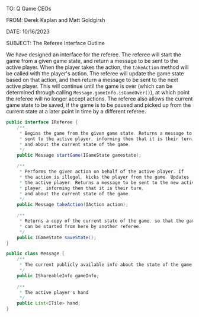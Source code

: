 TO: Q Game CEOs

FROM: Derek Kaplan and Matt Goldgirsh

DATE: 10/16/2023

SUBJECT: The Referee Interface Outline

We have designed an interface for the referee. The referee will start the game from a given game state, and return a message to be sent to the active player. When the player takes the action, the `takeAction` method will be called with the player's action. The referee will update the game state based on that action, and then return a message to be sent to the next active player. This will continue until the game is over (which can be determined through calling `Message.gameInfo.isGameOver()`), at which point the referee will no longer accept actions. The referee also allows the current game state to be saved, if the game is to be paused and picked up from the current state at a later point in time by a different referee.

```java
public interface IReferee {
	/**
	 * Begins the game from the given game state. Returns a message to be
	 * sent to the active player, informing them that it is their turn,
	 * and about the current state of the game.
	 */
	public Message startGame(IGameState gamestate);

	/**
	 * Performs the given action on behalf of the active player. If
	 * the action is illegal, kicks the player from the game. Updates
	 * the active player. Returns a message to be sent to the new active
	 * player, informing them that it is their turn,
	 * and about the current state of the game.
	 */
	public Message takeAction(IAction action);

	/**
	 * Returns a copy of the current state of the game, so that the game
	 * can be started from here by another referee.
	 */
	public IGameState saveState();
}

public class Message {
	/** 
	 * The current publicly available info about the state of the game
	 */
	public IShareableInfo gameInfo;
	
	/**
	 * The active player's hand
	 */
	public List<ITile> hand;	
}
```